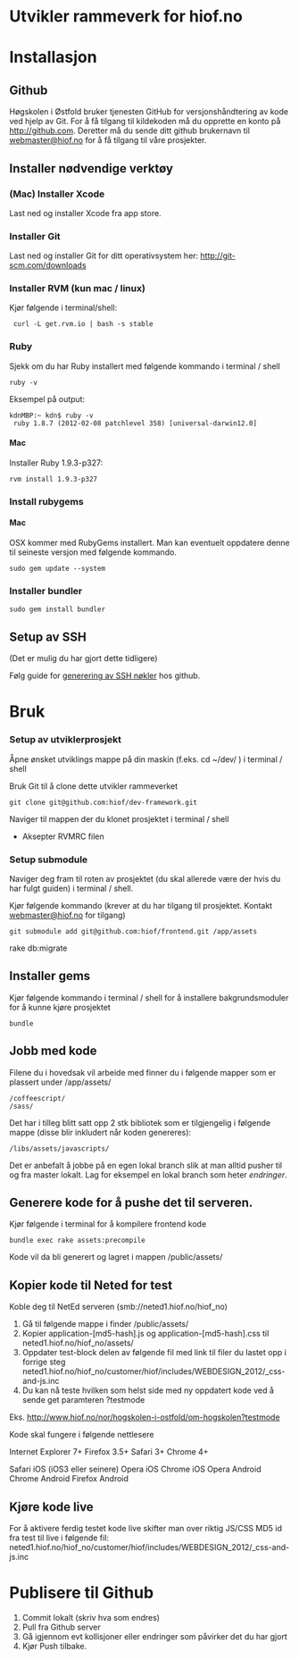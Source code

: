 # Utvikler rammeverk for hiof.no

# Installasjon

## Github

Høgskolen i Østfold bruker tjenesten GitHub for versjonshåndtering av kode ved hjelp av Git. For å få tilgang til kildekoden må du opprette en konto på http://github.com. Deretter må du sende ditt github brukernavn til webmaster@hiof.no for å få tilgang til våre prosjekter.


## Installer nødvendige verktøy

### (Mac) Installer Xcode

Last ned og installer Xcode fra app store.

### Installer Git

Last ned og installer Git for ditt operativsystem her:
http://git-scm.com/downloads

### Installer RVM (kun mac / linux)

Kjør følgende i terminal/shell:

     curl -L get.rvm.io | bash -s stable

### Ruby 
Sjekk om du har Ruby installert med følgende kommando i terminal / shell

    ruby -v

Eksempel på output:

    kdnMBP:~ kdn$ ruby -v
     ruby 1.8.7 (2012-02-08 patchlevel 358) [universal-darwin12.0]

#### Mac 
Installer Ruby 1.9.3-p327:

    rvm install 1.9.3-p327

### Install rubygems

#### Mac
OSX kommer med RubyGems installert. Man kan eventuelt oppdatere denne til seineste versjon med følgende kommando.

    sudo gem update --system

### Installer bundler
    sudo gem install bundler


## Setup av SSH 

(Det er mulig du har gjort dette tidligere)

Følg guide for [generering av SSH nøkler](https://help.github.com/articles/generating-ssh-keys) hos github.


# Bruk

### Setup av utviklerprosjekt


Åpne ønsket utviklings mappe på din maskin (f.eks. cd ~/dev/ ) i terminal / shell

Bruk Git til å clone dette utvikler rammeverket

    git clone git@github.com:hiof/dev-framework.git

Naviger til mappen der du klonet prosjektet i terminal / shell

- Aksepter RVMRC filen


### Setup submodule

Naviger deg fram til roten av prosjektet (du skal allerede være der hvis du har fulgt guiden) i terminal / shell.

Kjør følgende kommando (krever at du har tilgang til prosjektet. Kontakt webmaster@hiof.no for tilgang)

    git submodule add git@github.com:hiof/frontend.git /app/assets
rake db:migrate

## Installer gems

Kjør følgende kommando i terminal / shell for å installere bakgrundsmoduler for å kunne kjøre prosjektet

    bundle


## Jobb med kode

Filene du i hovedsak vil arbeide med finner du i følgende mapper som er plassert under /app/assets/

    /coffeescript/
    /sass/

Det har i tilleg blitt satt opp 2 stk bibliotek som er tilgjengelig i følgende mappe (disse blir inkludert når koden genereres):

    /libs/assets/javascripts/


Det er anbefalt å jobbe på en egen lokal branch slik at man alltid pusher til og fra master lokalt. Lag for eksempel en lokal branch som heter *endringer*.

## Generere kode for å pushe det til serveren.
Kjør følgende i terminal for å kompilere frontend kode

    bundle exec rake assets:precompile

Kode vil da bli generert og lagret i mappen /public/assets/

## Kopier kode til Neted for test

Koble deg til NetEd serveren (smb://neted1.hiof.no/hiof_no) 

1. Gå til følgende mappe i finder /public/assets/
2. Kopier application-[md5-hash].js og application-[md5-hash].css til neted1.hiof.no/hiof_no/assets/
3. Oppdater test-block delen av følgende fil med link til filer du lastet opp i forrige steg neted1.hiof.no/hiof_no/customer/hiof/includes/WEBDESIGN_2012/_css-and-js.inc
4. Du kan nå teste hvilken som helst side med ny oppdatert kode ved å sende get paramteren ?testmode

Eks. http://www.hiof.no/nor/hogskolen-i-ostfold/om-hogskolen?testmode

Kode skal fungere i følgende nettlesere 

Internet Explorer 7+
Firefox 3.5+
Safari 3+
Chrome 4+

Safari iOS (iOS3 eller seinere)
Opera iOS
Chrome iOS
Opera Android
Chrome Android
Firefox Android



## Kjøre kode live

For å aktivere ferdig testet kode live skifter man over riktig JS/CSS MD5 id fra test til live i følgende fil:
    neted1.hiof.no/hiof_no/customer/hiof/includes/WEBDESIGN_2012/_css-and-js.inc
    
# Publisere til Github

1. Commit lokalt (skriv hva som endres)
2. Pull fra Github server
3. Gå igjennom evt kollisjoner eller endringer som påvirker det du har gjort
4. Kjør Push tilbake.


